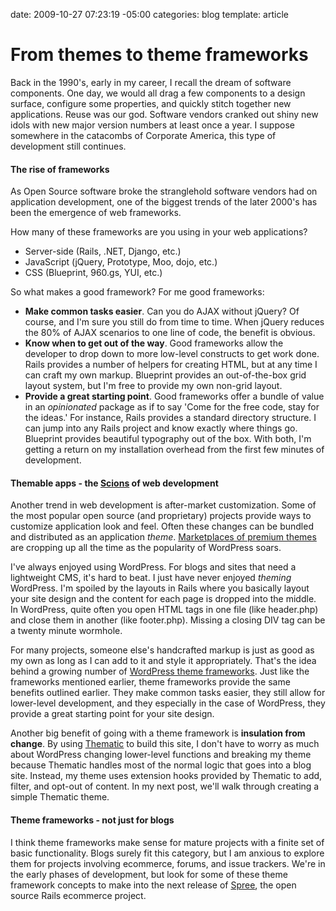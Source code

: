 date: 2009-10-27 07:23:19 -05:00
categories: blog
template: article

# From themes to theme frameworks
Back in the 1990's, early in my career, I recall the dream of software components. One day, we would all drag a few components to a design surface, configure some properties, and quickly stitch together new applications. Reuse was our god. Software vendors cranked out shiny new idols with new major version numbers at least once a year. I suppose somewhere in the catacombs of Corporate America, this type of development still continues.
<!--more-->

<h4>The rise of frameworks</h4>
As Open Source software broke the stranglehold software vendors had on application development, one of the biggest trends of the later 2000's has been the emergence of web frameworks.



How many of these frameworks are you using in your web applications?
<ul>
	<li>Server-side (Rails, .NET, Django, etc.)</li>
	<li>JavaScript (jQuery, Prototype, Moo, dojo, etc.)</li>
	<li>CSS (Blueprint, 960.gs, YUI, etc.)</li>
</ul>
So what makes a good framework? For me good frameworks:
<ul>
	<li><strong>Make common tasks easier</strong>. Can you do AJAX without jQuery? Of course, and I'm sure you still do from time to time. When jQuery reduces the 80% of AJAX scenarios to one line of code, the benefit is obvious.</li>
	<li><strong>Know when to get out of the way</strong>. Good frameworks allow the developer to drop down to more low-level constructs to get work done. Rails provides a number of helpers for creating HTML, but at any time I can craft my own markup. Blueprint provides an out-of-the-box grid layout system, but I'm free to provide my own non-grid layout.</li>
	<li><strong>Provide a great starting point</strong>. Good frameworks offer a bundle of value in an <em>opinionated</em> package as if to say 'Come for the free code, stay for the ideas.' For instance, Rails provides a standard directory structure. I can jump into any Rails project and know exactly where things go. Blueprint provides beautiful typography out of the box. With both, I'm getting a return on my installation overhead from the first few minutes of development.</li>
</ul>
<h4>Themable apps - the <a href="http://www.scion.com/">Scions</a> of web development</h4>
Another trend in web development is after-market customization. Some of the most popular open source (and proprietary) projects provide ways to customize application look and feel. Often these changes can be bundled and distributed as an application <em>theme</em>. <a href="http://themeforest.net/category/wordpress">Marketplaces of premium themes</a> are cropping up all the time as the popularity of WordPress soars.

I've always enjoyed using WordPress. For blogs and sites that need a lightweight CMS, it's hard to beat. I just have never enjoyed <em>theming</em> WordPress. I'm spoiled by the layouts in Rails where you basically layout your site design and the content for each page is dropped into the middle. In WordPress, quite often you open HTML tags in one file (like header.php) and close them in another (like footer.php). Missing a closing DIV tag can be a twenty minute wormhole.

For many projects, someone else's handcrafted markup is just as good as my own as long as I can add to it and style it appropriately. That's the idea behind a growing number of <a href="http://www.smashingmagazine.com/2009/05/27/wordpress-theme-development-frameworks/">WordPress theme frameworks</a>. Just like the frameworks mentioned earlier, theme frameworks provide the same benefits outlined earlier. They make common tasks easier, they still allow for lower-level development, and they especially in the case of WordPress, they provide a great starting point for your site design.

Another big benefit of going with a theme framework is <strong>insulation from change</strong>. By using <a href="http://themeshaper.com/">Thematic</a> to build this site, I don't have to worry as much about WordPress changing lower-level functions and breaking my theme because Thematic handles most of the normal logic that goes into a blog site. Instead, my theme uses extension hooks provided by Thematic to add, filter, and opt-out of content. In my next post, we'll walk through creating a simple Thematic theme.
<h4>Theme frameworks - not just for blogs</h4>
I think theme frameworks make sense for mature projects with a finite set of basic functionality. Blogs surely fit this category, but I am anxious to explore them for projects involving ecommerce, forums, and issue trackers. We're in the early phases of development, but look for some of these theme framework concepts to make into the next release of <a href="http://spreecommerce.com">Spree</a>, the open source Rails ecommerce project.
